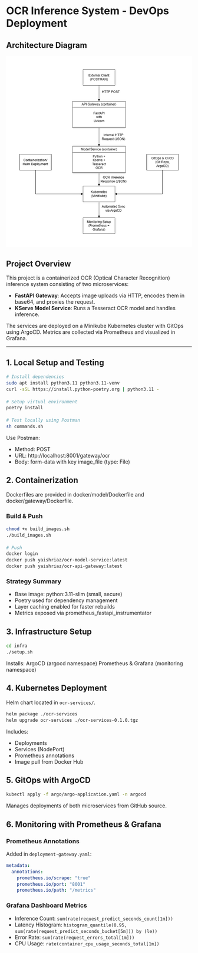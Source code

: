 # OCR Inference System - DevOps Deployment

## Architecture Diagram
![image](docs\ArchitectureDiagram.png)

## Project Overview

This project is a containerized OCR (Optical Character Recognition) inference system consisting of two microservices:

- **FastAPI Gateway**: Accepts image uploads via HTTP, encodes them in base64, and proxies the request.
- **KServe Model Service**: Runs a Tesseract OCR model and handles inference.

The services are deployed on a Minikube Kubernetes cluster with GitOps using ArgoCD. Metrics are collected via Prometheus and visualized in Grafana.

---

## 1. Local Setup and Testing

```bash
# Install dependencies
sudo apt install python3.11 python3.11-venv
curl -sSL https://install.python-poetry.org | python3.11 -

# Setup virtual environment
poetry install

# Test locally using Postman
sh commands.sh
```
Use Postman:
- Method: POST
- URL: http://localhost:8001/gateway/ocr
- Body: form-data with key image_file (type: File)

## 2. Containerization
Dockerfiles are provided in docker/model/Dockerfile and docker/gateway/Dockerfile.

### Build & Push
```bash
chmod +x build_images.sh
./build_images.sh

# Push
docker login
docker push yaishriaz/ocr-model-service:latest
docker push yaishriaz/ocr-api-gateway:latest
```

### Strategy Summary
- Base image: python:3.11-slim (small, secure)
- Poetry used for dependency management
- Layer caching enabled for faster rebuilds
- Metrics exposed via prometheus_fastapi_instrumentator

## 3. Infrastructure Setup
```bash
cd infra
./setup.sh
```
Installs:
ArgoCD (argocd namespace)
Prometheus & Grafana (monitoring namespace)

## 4. Kubernetes Deployment
Helm chart located in `ocr-services/`.
```bash
helm package ./ocr-services
helm upgrade ocr-services ./ocr-services-0.1.0.tgz
```
Includes:
- Deployments
- Services (NodePort)
- Prometheus annotations
- Image pull from Docker Hub

## 5. GitOps with ArgoCD
```bash
kubectl apply -f argo/argo-application.yaml -n argocd
```
Manages deployments of both microservices from GitHub source.

## 6. Monitoring with Prometheus & Grafana

### Prometheus Annotations
Added in `deployment-gateway.yaml`:
```yaml
metadata:
  annotations:
    prometheus.io/scrape: "true"
    prometheus.io/port: "8001"
    prometheus.io/path: "/metrics"
```

### Grafana Dashboard Metrics
- Inference Count: `sum(rate(request_predict_seconds_count[1m]))`
- Latency Histogram: `histogram_quantile(0.95, sum(rate(request_predict_seconds_bucket[5m])) by (le))`
- Error Rate: `sum(rate(request_errors_total[1m]))`
- CPU Usage: `rate(container_cpu_usage_seconds_total[1m])`
